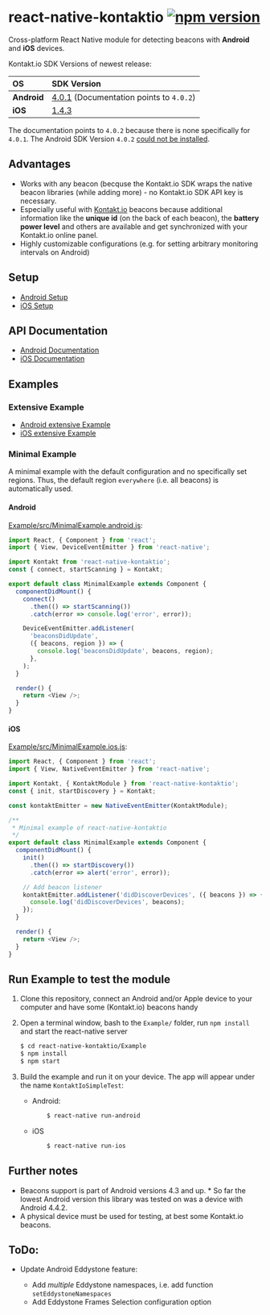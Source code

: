 # react-native-kontaktio [![npm version](https://badge.fury.io/js/react-native-kontaktio.svg)](https://badge.fury.io/js/react-native-kontaktio)

Cross-platform React Native module for detecting beacons with **Android** and **iOS** devices.

Kontakt.io SDK Versions of newest release:

| OS          | SDK Version                                                                                              |
| :---------- | :------------------------------------------------------------------------------------------------------- |
| **Android** | [4.0.1](http://kontaktio.github.io/kontakt-android-sdk/4.0.2/Javadoc/) (Documentation points to `4.0.2`) |
| **iOS**     | [1.4.3](http://kontaktio.github.io/kontakt-ios-sdk/Documentation/html/)                                  |

The documentation points to `4.0.2` because there is none specifically for `4.0.1`. The Android SDK Version `4.0.2` [could not be installed](https://github.com/kontaktio/kontakt-android-sdk/issues/186).

## Advantages

- Works with any beacon (becquse the Kontakt.io SDK wraps the native beacon libraries (while adding more) - no Kontakt.io SDK API key is necessary.
- Especially useful with [Kontakt.io](http://kontakt.io/) beacons because additional information like the **unique id** (on the back of each beacon), the **battery power level** and others are available and get synchronized with your Kontakt.io online panel.
- Highly customizable configurations (e.g. for setting arbitrary monitoring intervals on Android)

## Setup

- [Android Setup](/docs/setup.android.md)
- [iOS Setup](/docs/setup.ios.md)

## API Documentation

- [Android Documentation](/docs/api.android.md)
- [iOS Documentation](/docs/api.ios.md)

## Examples

### Extensive Example

- [Android extensive Example](/Example/src/Example.android.js)
- [iOS extensive Example](/Example/src/Example.ios.js)

### Minimal Example

A minimal example with the default configuration and no specifically set regions. Thus, the default region `everywhere` (i.e. all beacons) is automatically used.

#### Android

[Example/src/MinimalExample.android.js](/Example/src/MinimalExample.android.js):

```js
import React, { Component } from 'react';
import { View, DeviceEventEmitter } from 'react-native';

import Kontakt from 'react-native-kontaktio';
const { connect, startScanning } = Kontakt;

export default class MinimalExample extends Component {
  componentDidMount() {
    connect()
      .then(() => startScanning())
      .catch(error => console.log('error', error));

    DeviceEventEmitter.addListener(
      'beaconsDidUpdate',
      ({ beacons, region }) => {
        console.log('beaconsDidUpdate', beacons, region);
      },
    );
  }

  render() {
    return <View />;
  }
}
```

#### iOS

[Example/src/MinimalExample.ios.js](/Example/src/MinimalExample.ios.js):

```js
import React, { Component } from 'react';
import { View, NativeEventEmitter } from 'react-native';

import Kontakt, { KontaktModule } from 'react-native-kontaktio';
const { init, startDiscovery } = Kontakt;

const kontaktEmitter = new NativeEventEmitter(KontaktModule);

/**
 * Minimal example of react-native-kontaktio
 */
export default class MinimalExample extends Component {
  componentDidMount() {
    init()
      .then(() => startDiscovery())
      .catch(error => alert('error', error));

    // Add beacon listener
    kontaktEmitter.addListener('didDiscoverDevices', ({ beacons }) => {
      console.log('didDiscoverDevices', beacons);
    });
  }

  render() {
    return <View />;
  }
}
```

## Run Example to test the module

1.  Clone this repository, connect an Android and/or Apple device to your computer and have some (Kontakt.io) beacons handy

2.  Open a terminal window, bash to the `Example/` folder, run `npm install` and start the react-native server

    ```bash
    $ cd react-native-kontaktio/Example
    $ npm install
    $ npm start
    ```

3.  Build the example and run it on your device. The app will appear under the name `KontaktIoSimpleTest`:

    - Android:

      	```bash
        	$ react-native run-android
      ```

    - iOS

      	```bash
        	$ react-native run-ios
      ```

## Further notes

- Beacons support is part of Android versions 4.3 and up. \* So far the lowest Android version this library was tested on was a device with Android 4.4.2.
- A physical device must be used for testing, at best some Kontakt.io beacons.

## ToDo:

- Update Android Eddystone feature:

  - Add _multiple_ Eddystone namespaces, i.e. add function `setEddystoneNamespaces`
  - Add Eddystone Frames Selection configuration option


